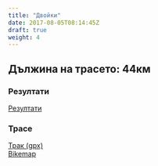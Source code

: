 ```yaml
---
title: "Двойки"
date: 2017-08-05T08:14:45Z
draft: true
weight: 4
---
```


## Дължина на трасето: 44км
### Резултати  
[Резултати](http://racetimingbg.com/live-results/#9_7A844F)  
### Трасе  
[Трак (gpx)](https://drive.google.com/open?id=0B8lR1_MWHzbCMWhaR1pDeEZXV0k)  
[Bikemap](https://www.bikemap.net/en/route/4143055-murgash-44km/)  
